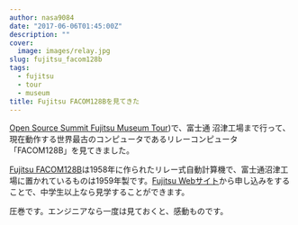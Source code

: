 ```yaml
---
author: nasa9084
date: "2017-06-06T01:45:00Z"
description: ""
cover:
  image: images/relay.jpg
slug: fujitsu_facom128b
tags:
  - fujitsu
  - tour
  - museum
title: Fujitsu FACOM128Bを見てきた
---
```



[Open Source Summit Fujitsu Museum Tour](http://events.linuxfoundation.jp/events/open-source-summit-japan/extend-the-experience/tour))で、富士通 沼津工場まで行って、現在動作する世界最古のコンピュータであるリレーコンピュータ「FACOM128B」を見てきました。

[Fujitsu FACOM128B](https://ja.wikipedia.org/wiki/FACOM#FACOM_128)は1958年に作られたリレー式自動計算機で、富士通沼津工場に置かれているものは1959年製です。[Fujitsu Webサイト](http://www.fujitsu.com/jp/about/plus/museum/ikeda/tour/index.html)から申し込みをすることで、中学生以上なら見学することができます。

圧巻です。エンジニアなら一度は見ておくと、感動ものです。

